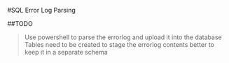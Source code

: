 #SQL Error Log Parsing

##TODO
> Use powershell to parse the errorlog and upload it into the database
> Tables need to be created to stage the errorlog contents
> better to keep it in a separate schema
